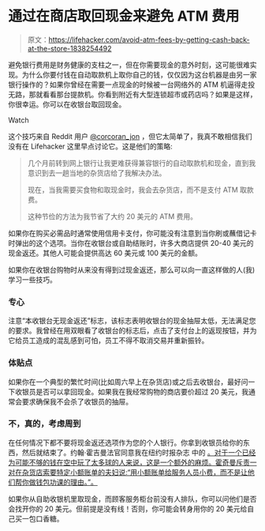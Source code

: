 # 通过在商店取回现金来避免 ATM 费用

> 原文：<https://lifehacker.com/avoid-atm-fees-by-getting-cash-back-at-the-store-1838254492>

避免银行费用是财务健康的支柱之一，但在你需要现金的意外时刻，这可能很难实现。为什么你要付钱在自动取款机上取你自己的钱，仅仅因为这台机器是由另一家银行操作的？如果你曾经在需要一点现金的时候被一台网络外的 ATM 机逼得走投无路，那就看看那台提款机。你看到附近有大型连锁超市或药店吗？如果是这样，你很幸运。你可以在收银台取回现金。

Watch

这个技巧来自 Reddit 用户 [@corcoran_jon](https://old.reddit.com/r/Frugal/comments/d5bcil/i_use_the_cash_back_feature_at_selfcheckouts_to/) ，但它太简单了，我真不敢相信我们没有在 Lifehacker 这里早点讨论它。这是他们的策略:

> 几个月前转到网上银行让我更难获得兼容银行的自动取款机和现金，直到我意识到去一趟当地的杂货店给了我解决办法。
> 
> 现在，当我需要买食物和取现金时，我会去杂货店，而不是支付 ATM 取款费。
> 
> 这种节俭的方法为我节省了大约 20 美元的 ATM 费用。

如果你在购买必需品时通常使用信用卡支付，你可能没有注意到当你刷或蘸借记卡时弹出的这个选项。当你在收银台或自助结账时，许多大商店提供 20-40 美元的现金返还。其他人可能会提供高达 60 美元或 100 美元的金额。

如果你在收银台购物时从来没有得到过现金返还，那么可以向一直这样做的人(我)学习一些技巧。

### 专心

注意“本收银台无现金返还”标志，该标志表明收银台的现金抽屉太低，无法满足您的要求。我曾经在用双眼看了收银台的标志后，点击了支付台上的返现按钮，并为它给员工造成的混乱感到可怕，员工不得不取消交易并重新振铃。

### 体贴点

如果你在一个典型的繁忙时间(比如周六早上在杂货店)或之后去收银台，最好问一下收银员是否可以拿回现金。如果我在我经常购物的商店要价超过 20 美元，我通常会要求确保我不会杀了收银员的抽屉。

### 不，真的，考虑周到

在任何情况下都不要将现金返还选项作为您的个人银行。你拿到收银员给你的东西，然后就结束了。约翰·霍吉曼法官同意我在纽约时报杂志 中的 [。对于一个已经为可能不够的钱在空中玩了太多球的人来说，这是一个额外的麻烦。霍奇曼斥责一对在杂货店索要特定小额账单的夫妇说:“用小额账单给服务人员小费，而不是让他们帮你做钱包功课的理由。”。](https://www.nytimes.com/2019/02/14/magazine/judge-john-hodgman-on-cash-back-shenanigans.html)

如果你从自助收银机里取现金，而顾客服务柜台前没有人排队，你可以问他们是否会找开你的 20 美元。但前提是没有线！否则，你可能会转身用你的 20 美元给自己买一包口香糖。